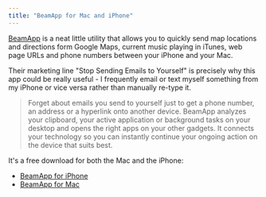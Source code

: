 ```yaml
---
title: "BeamApp for Mac and iPhone"
---
```

<p><a href="http://getbeamapp.com">BeamApp</a> is a neat little utility that allows you to quickly send map locations and directions form Google Maps, current music playing in iTunes, web page URLs and phone numbers between your iPhone and your Mac.</p>
<p>Their marketing line "Stop Sending Emails to Yourself" is precisely why this app could be really useful - I frequently email or text myself something from my iPhone or vice versa rather than manually re-type it.</p>
<blockquote><p>
  Forget about emails you send to yourself just to get a phone number, an address or a hyperlink onto another device. BeamApp analyzes your clipboard, your active application or background tasks on your desktop and opens the right apps on your other gadgets. It connects your technology so you can instantly continue your ongoing action on the device that suits best.
</p></blockquote>
<p>It's a free download for both the Mac and the iPhone:</p>
<ul>
<li><a href="http://target.georiot.com/Proxy.ashx?tsid=528&GR_URL=https%253A%252F%252Fitunes.apple.com%252Fus%252Fapp%252Fbeamapp%252Fid483512021%253Fmt%253D8%2526uo%253D4%2526partnerId%253D30" target="itunes_store">BeamApp for iPhone</a></li>
<li><a href="http://target.georiot.com/Proxy.ashx?tsid=528&GR_URL=https%253A%252F%252Fitunes.apple.com%252Fus%252Fapp%252Fbeamapp%252Fid584769748%253Fmt%253D12%2526uo%253D4%2526partnerId%253D30" target="itunes_store">BeamApp for Mac</a></li>
</ul>
<p><a href="http://target.georiot.com/Proxy.ashx?tsid=528&GR_URL=https%253A%252F%252Fitunes.apple.com%252Fus%252Fartist%252Fbeamapp-ug-haftungsbeschrankt%252Fid483512024%253Fuo%253D4%2526partnerId%253D30" target="itunes_store"style="display:inline-block;overflow:hidden;background:url(http://linkmaker.itunes.apple.com/htmlResources/assets/images/web/linkmaker/badge_itunes-lrg.png) no-repeat;width:110px;height:40px;@media only screen{background-image:url(http://linkmaker.itunes.apple.com/htmlResources/assets/images/web/linkmaker/badge_itunes-lrg.svg);}"></a></p>
